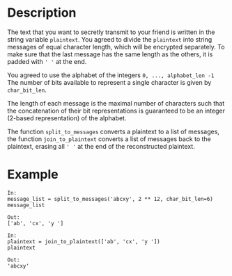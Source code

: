 
# Description
The text that you want to secretly transmit to your friend is written in the string variable `plaintext`.
You agreed to divide the `plaintext` into string messages of equal character length, which will be encrypted separately.
To make sure that the last message has the same length as the others, it is padded with `' '` at the end.

You agreed to use the alphabet of the integers `0, ..., alphabet_len -1` 
The number of bits available to represent a single character is given by `char_bit_len`.

The length of each message is the maximal number of characters such that the concatenation of their bit representations 
is guaranteed to be an integer (2-based representation) of the alphabet.

The function `split_to_messages` converts a plaintext to a list of messages, the function `join_to_plaintext` converts a list of messages back to the plaintext,
erasing all `' '` at the end of the reconstructed plaintext.


# Example
```
In:
message_list = split_to_messages('abcxy', 2 ** 12, char_bit_len=6)
message_list

Out:
['ab', 'cx', 'y ']

In:
plaintext = join_to_plaintext(['ab', 'cx', 'y '])
plaintext

Out:
'abcxy'
```

